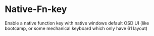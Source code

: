 # Native-Fn-key
Enable a native function key with native windows default OSD UI (like bootcamp, or some mechanical keyboard which only have 61 layout)
